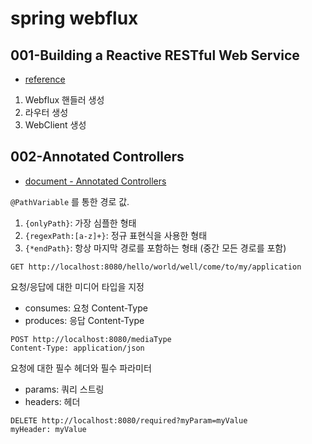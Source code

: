 # spring webflux

## 001-Building a Reactive RESTful Web Service

- [reference](https://spring.io/guides/gs/reactive-rest-service/)

1. Webflux 핸들러 생성
2. 라우터 생성
3. WebClient 생성

## 002-Annotated Controllers

- [document - Annotated Controllers](https://docs.spring.io/spring-framework/docs/current/reference/html/web-reactive.html#webflux-controller)

`@PathVariable` 를 통한 경로 값.

1. `{onlyPath}`: 가장 심플한 형태
2. `{regexPath:[a-z]+}`: 정규 표현식을 사용한 형태
3. `{*endPath}`: 항상 마지막 경로를 포함하는 형태 (중간 모든 경로를 포함)

```http request
GET http://localhost:8080/hello/world/well/come/to/my/application
```

요청/응답에 대한 미디어 타입을 지정

- consumes: 요청 Content-Type
- produces: 응답 Content-Type

```http request
POST http://localhost:8080/mediaType
Content-Type: application/json
```

요청에 대한 필수 헤더와 필수 파라미터

- params: 쿼리 스트링
- headers: 헤더

```http request
DELETE http://localhost:8080/required?myParam=myValue
myHeader: myValue
```
